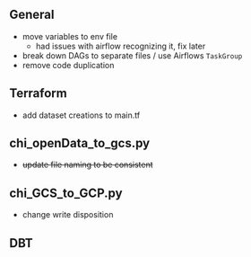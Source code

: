 
## General
- move variables to env file
    - had issues with airflow recognizing it, fix later
- break down DAGs to separate files / use Airflows `TaskGroup`
- remove code duplication

## Terraform
- add dataset creations to main.tf

## chi_openData_to_gcs.py
- ~~update file naming to be consistent~~

## chi_GCS_to_GCP.py
- change write disposition

## DBT
